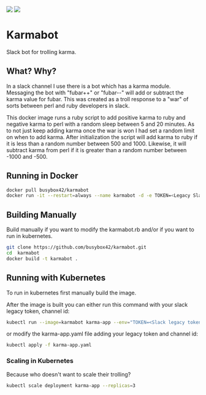 [![](https://images.microbadger.com/badges/image/busybox42/karmabot.svg)](https://microbadger.com/images/busybox42/karmabot "Get your own image badge on microbadger.com")
[![](https://images.microbadger.com/badges/version/busybox42/karmabot.svg)](https://microbadger.com/images/busybox42/karmabot "Get your own version badge on microbadger.com")
# Karmabot
Slack bot for trolling karma. 

## What? Why?
In a slack channel I use there is a bot which has a karma module.  Messaging the bot with "fubar++" or "fubar--" will add or subtract the karma value for fubar. This was created as a troll response to a "war" of sorts between perl and ruby developers in slack.

This docker image runs a ruby script to add positive karma to ruby and negative karma to perl with a random sleep between 5 and 20 minutes. As to not just keep adding karma once the war is won I had set a random limit on when to add karma. After initialization the script will add karma to ruby if it is less than a random number between 500 and 1000.  Likewise, it will subtract karma from perl if it is greater than a random number between -1000 and -500.

## Running in Docker
```bash
docker pull busybox42/karmabot
docker run -it --restart=always --name karmabot -d -e TOKEN=<Legacy Slack Token> -e CHANNEL=<channel id> busybox42/karmabot
```

## Building Manually
Build manually if you want to modify the karmabot.rb and/or if you want to run in kubernetes.
```bash
git clone https://github.com/busybox42/karmabot.git 
cd  karmabot
docker build -t karmabot .
```  
  
## Running with Kubernetes
To run in kubernetes first manually build the image.

After the image is built you can either run this command with your slack legacy token, channel id:
```bash
kubectl run --image=karmabot karma-app --env="TOKEN=<Slack legacy token>" --env="CHANNEL=<channel id>" --image-pull-policy=Never --replicas=1
```
or modify the karma-app.yaml file adding your legacy token and channel id:
```bash
kubectl apply -f karma-app.yaml
```

### Scaling in Kubernetes
Because who doesn't want to scale their trolling?
```bash
kubectl scale deployment karma-app --replicas=3 
```
